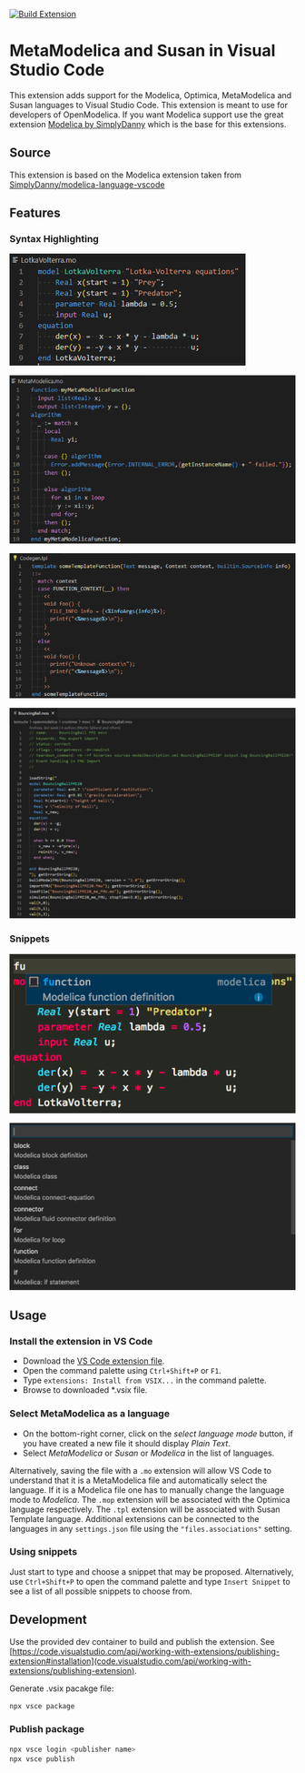 [![Build Extension](https://github.com/AnHeuermann/modelica-language-vscode/actions/workflows/createPackage.yml/badge.svg)](https://github.com/AnHeuermann/modelica-language-vscode/actions/workflows/createPackage.yml)

# MetaModelica and Susan in Visual Studio Code

This extension adds support for the Modelica, Optimica, MetaModelica and Susan languages
to Visual Studio Code.
This extension is meant to use for developers of OpenModelica.
If you want Modelica support use the great extension
[Modelica by SimplyDanny](https://marketplace.visualstudio.com/items?itemName=SimplyDanny.modelica)
which is the base for this extensions.

## Source

This extension is based on the Modelica extension taken from
[SimplyDanny/modelica-language-vscode](https://github.com/SimplyDanny/modelica-language-vscode)

## Features

### Syntax Highlighting

![Modelica](./images/modelica.png)

![MetaModelica](./images/metamodelica.png)

![Susan](./images/susan-template.png)

![OpenModelica Scripting](./images/scripting.png)

### Snippets

![snippets-editor](./images/snippets-editor.png)

![snippets-command-palette](./images/snippets-command-palette.png)

## Usage

### Install the extension in VS Code

* Download the [VS Code extension file](https://github.com/AnHeuermann/modelica-language-vscode/releases/tag/v0.1.0).
* Open the command palette using `Ctrl+Shift+P` or `F1`.
* Type `extensions: Install from VSIX...` in the command palette.
* Browse to downloaded *.vsix file.

### Select MetaModelica as a language

* On the bottom-right corner, click on the *select language mode* button, if you have
  created a new file it should display *Plain Text*.
* Select *MetaModelica* or *Susan* or *Modelica* in the list of languages.


Alternatively, saving the file with a `.mo` extension will allow VS Code to understand
that it is a MetaModelica file and automatically select the language. If it is a Modelica
file one has to manually change the language mode to *Modelica*.
The `.mop` extension will be associated with the Optimica language respectively.
The `.tpl` extension will be associated with Susan Template language.
Additional extensions can be connected to the languages in any `settings.json` file using
the `"files.associations"` setting.

### Using snippets

Just start to type and choose a snippet that may be proposed. Alternatively, use
`Ctrl+Shift+P` to open the command palette and type `Insert Snippet` to see a list of all
possible snippets to choose from.

## Development

Use the provided dev container to build and publish the extension. See
[https://code.visualstudio.com/api/working-with-extensions/publishing-extension#installation](code.visualstudio.com/api/working-with-extensions/publishing-extension).

Generate .vsix pacakge file:
```bash
npx vsce package
```

### Publish package

```bash
npx vsce login <publisher name>
npx vsce publish
```
